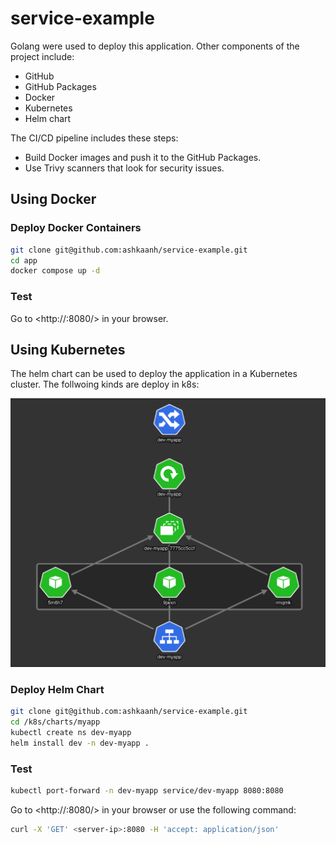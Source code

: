 # service-example

Golang were used to deploy this application. Other components of the project include:
- GitHub
- GitHub Packages
- Docker
- Kubernetes
- Helm chart

The CI/CD pipeline includes these steps:
- Build Docker images and push it to the GitHub Packages.
- Use Trivy scanners that look for security issues.

## Using Docker

### Deploy Docker Containers
``` bash
git clone git@github.com:ashkaanh/service-example.git
cd app
docker compose up -d
```

### Test
Go to <http://<server-ip>:8080/> in your browser.

## Using Kubernetes
The helm chart can be used to deploy the application in a Kubernetes cluster. The follwoing kinds are deploy in k8s:

![Kiku](img/image.png)

### Deploy Helm Chart
``` bash
git clone git@github.com:ashkaanh/service-example.git
cd /k8s/charts/myapp
kubectl create ns dev-myapp
helm install dev -n dev-myapp .
```

### Test
``` bash
kubectl port-forward -n dev-myapp service/dev-myapp 8080:8080
```
Go to <http://<server-ip>:8080/> in your browser or use the following command:
``` bash
curl -X 'GET' <server-ip>:8080 -H 'accept: application/json'
```